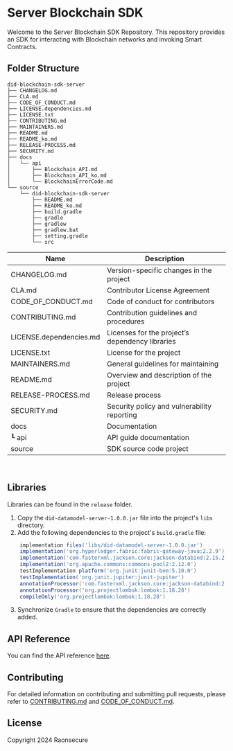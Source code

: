 # Server Blockchain SDK
Welcome to the Server Blockchain SDK Repository.
This repository provides an SDK for interacting with Blockchain networks and invoking Smart Contracts.

## Folder Structure
```
did-blockchain-sdk-server
├── CHANGELOG.md
├── CLA.md
├── CODE_OF_CONDUCT.md
├── LICENSE.dependencies.md
├── LICENSE.txt
├── CONTRIBUTING.md
├── MAINTAINERS.md
├── README.md
├── README_ko.md
├── RELEASE-PROCESS.md
├── SECURITY.md
├── docs
│   └── api
│       ├── Blockchain_API.md 
│       ├── Blockchain_API_ko.md 
│       └── BlockchainErrorCode.md 
└── source
    └── did-blockchain-sdk-server
        ├── README.md
        ├── README_ko.md
        ├── build.gradle
        ├── gradle
        ├── gradlew
        ├── gradlew.bat
        ├── setting.gradle
        └── src
```


|  Name                      |              Description                        |
| -------------------------- | ------------------------------------------------|
| CHANGELOG.md               | Version-specific changes in the project         |
| CLA.md                     | Contributor License Agreement                   |
| CODE_OF_CONDUCT.md         | Code of conduct for contributors                |
| CONTRIBUTING.md            | Contribution guidelines and procedures          |
| LICENSE.dependencies.md    | Licenses for the project’s dependency libraries |
| LICENSE.txt                | License for the project                         |
| MAINTAINERS.md             | General guidelines for maintaining              |
| README.md                  | Overview and description of the project         |
| RELEASE-PROCESS.md         | Release process                                 |
| SECURITY.md                | Security policy and vulnerability reporting     | 
| docs                       | Documentation                                   |
| ┖ api                      | API guide documentation                         |
| source                     | SDK source code project                         |

<br>

## Libraries
Libraries can be found in the `release` folder.
1. Copy the `did-datamodel-server-1.0.0.jar` file into the project's `libs` directory.
2. Add the following dependencies to the project's `build.gradle` file:
```groovy
    implementation files('libs/did-datamodel-server-1.0.0.jar')
    implementation('org.hyperledger.fabric:fabric-gateway-java:2.2.9')
    implementation('com.fasterxml.jackson.core:jackson-databind:2.15.2')
    implementation('org.apache.commons:commons-pool2:2.12.0')
    testImplementation platform('org.junit:junit-bom:5.10.0')
    testImplementation('org.junit.jupiter:junit-jupiter')
    annotationProcessor('com.fasterxml.jackson.core:jackson-databind:2.15.2')
    annotationProcessor('org.projectlombok:lombok:1.18.28')
    compileOnly('org.projectlombok:lombok:1.18.28')
```
3. Synchronize `Gradle` to ensure that the dependencies are correctly added.

## API Reference

You can find the API reference [here](source/did-blockchain-sdk-server/README.md).

## Contributing

For detailed information on contributing and submitting pull requests, please refer to [CONTRIBUTING.md](CONTRIBUTING.md) and [CODE_OF_CONDUCT.md](CODE_OF_CONDUCT.md).

## License
Copyright 2024 Raonsecure
